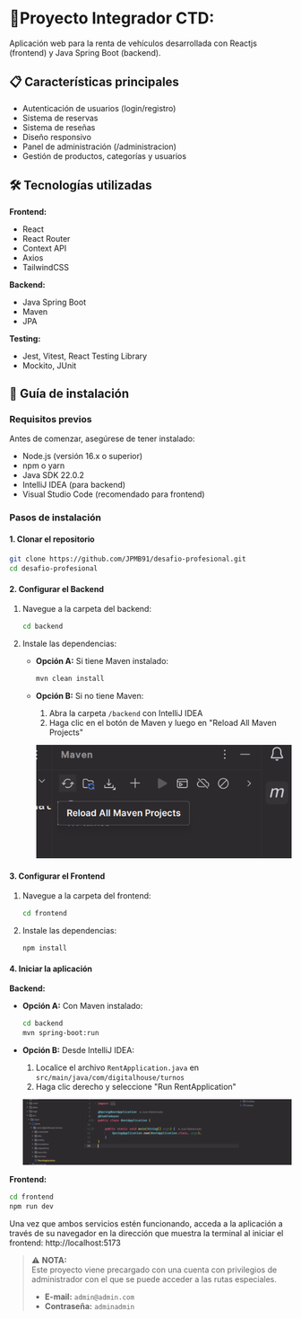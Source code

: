# 🚗Proyecto Integrador CTD:


Aplicación web para la renta de vehículos desarrollada con Reactjs (frontend) y Java Spring Boot (backend).

## 📋 Características principales

- Autenticación de usuarios (login/registro)
- Sistema de reservas
- Sistema de reseñas
- Diseño responsivo
- Panel de administración (/administracion)
- Gestión de productos, categorías y usuarios

## 🛠️ Tecnologías utilizadas

**Frontend:**
- React
- React Router
- Context API
- Axios
- TailwindCSS

**Backend:**
- Java Spring Boot
- Maven
- JPA

**Testing:**
- Jest, Vitest, React Testing Library
- Mockito, JUnit

## 🚀 Guía de instalación

### Requisitos previos

Antes de comenzar, asegúrese de tener instalado:

- Node.js (versión 16.x o superior)
- npm o yarn
- Java SDK 22.0.2
- IntelliJ IDEA (para backend)
- Visual Studio Code (recomendado para frontend)

### Pasos de instalación

#### 1. Clonar el repositorio

```sh
git clone https://github.com/JPMB91/desafio-profesional.git
cd desafio-profesional
```

#### 2. Configurar el Backend

1. Navegue a la carpeta del backend:
   ```sh
   cd backend
   ```

2. Instale las dependencias:
   - **Opción A:** Si tiene Maven instalado:
     ```sh
     mvn clean install
     ```
   - **Opción B:** Si no tiene Maven:
     1. Abra la carpeta `/backend` con IntelliJ IDEA
     2. Haga clic en el botón de Maven y luego en "Reload All Maven Projects"
     
     ![Instalar dependencias Maven](image.png)

#### 3. Configurar el Frontend

1. Navegue a la carpeta del frontend:
   ```sh
   cd frontend
   ```

2. Instale las dependencias:
   ```sh
   npm install
   ```

#### 4. Iniciar la aplicación

**Backend:**
- **Opción A:** Con Maven instalado:
  ```sh
  cd backend
  mvn spring-boot:run
  ```
- **Opción B:** Desde IntelliJ IDEA:
  1. Localice el archivo `RentApplication.java` en `src/main/java/com/digitalhouse/turnos`
  2. Haga clic derecho y seleccione "Run RentApplication"
  
  ![Ejecutar aplicación](image-1.png)

**Frontend:**
```sh
cd frontend
npm run dev
```

Una vez que ambos servicios estén funcionando, acceda a la aplicación a través de su navegador en la dirección que muestra la terminal al iniciar el frontend: http://localhost:5173


> ⚠️ **NOTA:**  
> Este proyecto viene precargado con una cuenta con privilegios de administrador con el que se puede acceder a las rutas especiales.
> 
> - **E-mail:** `admin@admin.com`  
> - **Contraseña:** `adminadmin`
